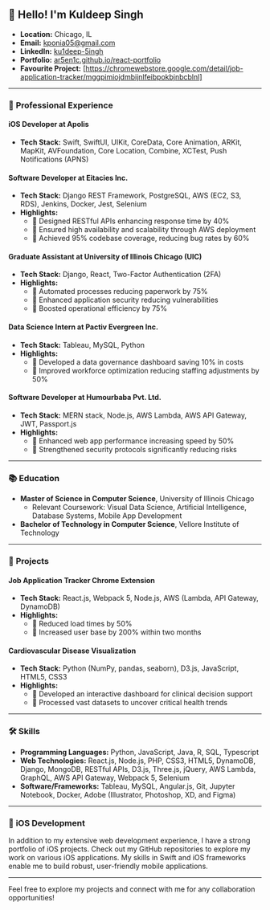## 👋 Hello! I'm Kuldeep Singh

- **Location:** Chicago, IL  
- **Email:** [kponia05@gmail.com](mailto:kponia05@gmail.com)  
- **LinkedIn:** [ku1deep-5ingh](https://www.linkedin.com/in/ku1deep-5ingh)  
- **Portfolio:** [ar5en1c.github.io/react-portfolio](https://ar5en1c.github.io/react-portfolio/)
- **Favourite Project:** [https://chromewebstore.google.com/detail/job-application-tracker/mggpimiojdmbijnlfeibpokbjnbcblnl]

---

### 💼 **Professional Experience**
#### iOS Developer at Apolis
- **Tech Stack:** Swift, SwiftUI, UIKit, CoreData, Core Animation, ARKit, MapKit, AVFoundation, Core Location, Combine, XCTest, Push Notifications (APNS)

#### Software Developer at Eitacies Inc.
- **Tech Stack:** Django REST Framework, PostgreSQL, AWS (EC2, S3, RDS), Jenkins, Docker, Jest, Selenium
- **Highlights:**
  - 🌟 Designed RESTful APIs enhancing response time by 40%
  - 🌟 Ensured high availability and scalability through AWS deployment
  - 🌟 Achieved 95% codebase coverage, reducing bug rates by 60%

#### Graduate Assistant at University of Illinois Chicago (UIC)
- **Tech Stack:** Django, React, Two-Factor Authentication (2FA)
- **Highlights:**
  - 🌟 Automated processes reducing paperwork by 75%
  - 🌟 Enhanced application security reducing vulnerabilities
  - 🌟 Boosted operational efficiency by 75%

#### Data Science Intern at Pactiv Evergreen Inc.
- **Tech Stack:** Tableau, MySQL, Python
- **Highlights:**
  - 🌟 Developed a data governance dashboard saving 10% in costs
  - 🌟 Improved workforce optimization reducing staffing adjustments by 50%

#### Software Developer at Humourbaba Pvt. Ltd.
- **Tech Stack:** MERN stack, Node.js, AWS Lambda, AWS API Gateway, JWT, Passport.js
- **Highlights:**
  - 🌟 Enhanced web app performance increasing speed by 50%
  - 🌟 Strengthened security protocols significantly reducing risks

---

### 📚 **Education**

- **Master of Science in Computer Science**, University of Illinois Chicago
  - Relevant Coursework: Visual Data Science, Artificial Intelligence, Database Systems, Mobile App Development
- **Bachelor of Technology in Computer Science**, Vellore Institute of Technology

---

### 🚀 **Projects**

#### Job Application Tracker Chrome Extension
- **Tech Stack:** React.js, Webpack 5, Node.js, AWS (Lambda, API Gateway, DynamoDB)
- **Highlights:**
  - 🌟 Reduced load times by 50%
  - 🌟 Increased user base by 200% within two months

#### Cardiovascular Disease Visualization
- **Tech Stack:** Python (NumPy, pandas, seaborn), D3.js, JavaScript, HTML5, CSS3
- **Highlights:**
  - 🌟 Developed an interactive dashboard for clinical decision support
  - 🌟 Processed vast datasets to uncover critical health trends

---

### 🛠️ **Skills**

- **Programming Languages:** Python, JavaScript, Java, R, SQL, Typescript  
- **Web Technologies:** React.js, Node.js, PHP, CSS3, HTML5, DynamoDB, Django, MongoDB, RESTful APIs, D3.js, Three.js, jQuery, AWS Lambda, GraphQL, AWS API Gateway, Webpack 5, Selenium  
- **Software/Frameworks:** Tableau, MySQL, Angular.js, Git, Jupyter Notebook, Docker, Adobe (Illustrator, Photoshop, XD, and Figma)  

---

### 📱 **iOS Development**

In addition to my extensive web development experience, I have a strong portfolio of iOS projects. Check out my GitHub repositories to explore my work on various iOS applications. My skills in Swift and iOS frameworks enable me to build robust, user-friendly mobile applications.

---

Feel free to explore my projects and connect with me for any collaboration opportunities!
